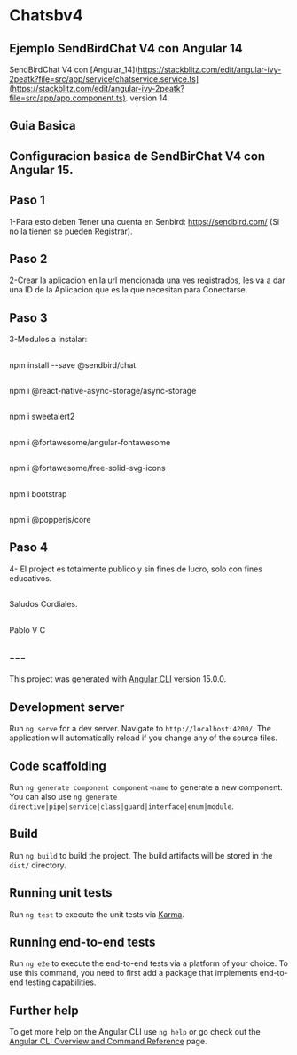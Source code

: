 # Chatsbv4
## Ejemplo SendBirdChat V4 con Angular 14
SendBirdChat V4 con [Angular_14](https://stackblitz.com/edit/angular-ivy-2peatk?file=src/app/service/chatservice.service.ts](https://stackblitz.com/edit/angular-ivy-2peatk?file=src/app/app.component.ts). version 14.
## Guia Basica
## Configuracion basica de SendBirChat V4 con Angular 15.
## Paso 1
1-Para esto deben Tener una cuenta en Senbird: https://sendbird.com/ (Si no la tienen se pueden Registrar).
## Paso 2
2-Crear la aplicacion en la url mencionada una ves registrados, les va a dar una ID de la Aplicacion que es la que necesitan para Conectarse.
## Paso 3
3-Modulos a Instalar:
##
npm install --save @sendbird/chat
##
npm i @react-native-async-storage/async-storage
##
npm i sweetalert2
##
npm i @fortawesome/angular-fontawesome
##
npm i @fortawesome/free-solid-svg-icons
##
npm i bootstrap
##
npm i @popperjs/core

## Paso 4
4- El project es totalmente publico y sin fines de lucro, solo con fines educativos.
##
Saludos Cordiales.
##
Pablo V C

## ---


This project was generated with [Angular CLI](https://github.com/angular/angular-cli) version 15.0.0.

## Development server

Run `ng serve` for a dev server. Navigate to `http://localhost:4200/`. The application will automatically reload if you change any of the source files.

## Code scaffolding

Run `ng generate component component-name` to generate a new component. You can also use `ng generate directive|pipe|service|class|guard|interface|enum|module`.

## Build

Run `ng build` to build the project. The build artifacts will be stored in the `dist/` directory.

## Running unit tests

Run `ng test` to execute the unit tests via [Karma](https://karma-runner.github.io).

## Running end-to-end tests

Run `ng e2e` to execute the end-to-end tests via a platform of your choice. To use this command, you need to first add a package that implements end-to-end testing capabilities.

## Further help

To get more help on the Angular CLI use `ng help` or go check out the [Angular CLI Overview and Command Reference](https://angular.io/cli) page.
